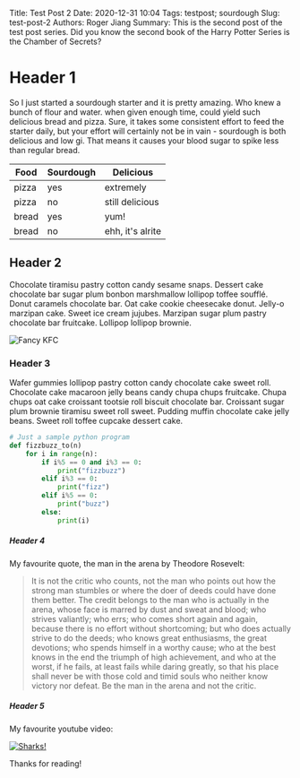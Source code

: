 Title: Test Post 2
Date: 2020-12-31 10:04
Tags: testpost; sourdough
Slug: test-post-2
Authors: Roger Jiang
Summary: This is the second post of the test post series. Did you know the second book of the Harry Potter Series is the Chamber of Secrets?

# Header 1  
So I just started a sourdough starter and it is pretty amazing. Who knew a bunch of flour and water. when given enough time, could yield such delicious bread and pizza. Sure, it takes some consistent effort to feed the starter daily, but your effort will certainly not be in vain - sourdough is both delicious and low gi. That means it causes your blood sugar to spike less than regular bread.

Food | Sourdough | Delicious
--- | --- | ---
pizza | yes | extremely
pizza | no | still delicious
bread | yes | yum!
bread | no | ehh, it's alrite

## Header 2  
Chocolate tiramisu pastry cotton candy sesame snaps. Dessert cake chocolate bar sugar plum bonbon marshmallow lollipop toffee soufflé. Donut caramels chocolate bar. Oat cake cookie cheesecake donut. Jelly-o marzipan cake. Sweet ice cream jujubes. Marzipan sugar plum pastry chocolate bar fruitcake. Lollipop lollipop brownie.

![Fancy KFC]({static}/images/test-post/fancy-kfc.jpg "Hey wouldya look at that fancy KFC")

### Header 3  
Wafer gummies lollipop pastry cotton candy chocolate cake sweet roll. Chocolate cake macaroon jelly beans candy chupa chups fruitcake. Chupa chups oat cake croissant tootsie roll biscuit chocolate bar. Croissant sugar plum brownie tiramisu sweet roll sweet. Pudding muffin chocolate cake jelly beans. Sweet roll toffee cupcake dessert cake.

```python
# Just a sample python program
def fizzbuzz_to(n)
    for i in range(n):
        if i%5 == 0 and i%3 == 0:
            print("fizzbuzz")
        elif i%3 == 0:
            print("fizz")
        elif i%5 == 0:
            print("buzz")
        else:
            print(i)
```

##### Header 4
My favourite quote, the man in the arena by Theodore Rosevelt: 
> It is not the critic who counts, not the man who points out how the strong man stumbles or where the doer of deeds could have done them better. The credit belongs to the man who is actually in the arena, whose face is marred by dust and sweat and blood; who strives valiantly; who errs; who comes short again and again, because there is no effort without shortcoming; but who does actually strive to do the deeds; who knows great enthusiasms, the great devotions; who spends himself in a worthy cause; who at the best knows in the end the triumph of high achievement, and who at the worst, if he fails, at least fails while daring greatly, so that his place shall never be with those cold and timid souls who neither know victory nor defeat.
Be the man in the arena and not the critic.

##### Header 5  
My favourite youtube video:

[![Sharks!](http://img.youtube.com/vi/_8xhdL8BPvU/0.jpg)](https://www.youtube.com/watch?v=dQw4w9WgXcQ?autoplay=1)


Thanks for reading!
